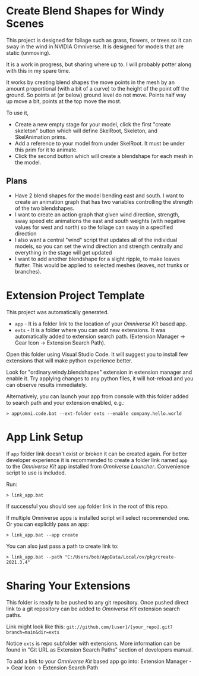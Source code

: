 # Create Blend Shapes for Windy Scenes

This project is designed for foliage such as grass, flowers, or trees so
it can sway in the wind in NVIDIA Omniverse. It is designed for models
that are static (unmoving).

It is a work in progress, but sharing where up to. I will probably potter
along with this in my spare time.

It works by creating blend shapes the move points in the mesh by an amount
proportional (with a bit of a curve) to the height of the point off the ground.
So points at (or below) ground level do not move. Points half way up move a
bit, points at the top move the most.

To use it,
* Create a new empty stage for your model, click the first "create skeleton" button which will define SkelRoot, Skeleton, and SkelAnimation prims.
* Add a reference to your model from under SkelRoot. It must be under this prim for it to animate.
* Click the second button which will create a blendshape for each mesh in the model.

## Plans

* Have 2 blend shapes for the model bending east and south. I want to create an animation graph that has two variables controlling the strength of the two blendshapes.
* I want to create an action graph that given wind direction, strength, sway speed etc animations the east and south weights (with negative values for west and north) so the foliage can sway in a specified direction
* I also want a central "wind" script that updates all of the individual models, so you can set the wind direction and strength centrally and everything in the stage will get updated
* I want to add another blendshape for a slight ripple, to make leaves flutter. This would be applied to selected meshes (leaves, not trunks or branches).


# Extension Project Template

This project was automatically generated.

- `app` - It is a folder link to the location of your *Omniverse Kit* based app.
- `exts` - It is a folder where you can add new extensions. It was automatically added to extension search path. (Extension Manager -> Gear Icon -> Extension Search Path).

Open this folder using Visual Studio Code. It will suggest you to install few extensions that will make python experience better.

Look for "ordinary.windy.blendshapes" extension in extension manager and enable it. Try applying changes to any python files, it will hot-reload and you can observe results immediately.

Alternatively, you can launch your app from console with this folder added to search path and your extension enabled, e.g.:

```
> app\omni.code.bat --ext-folder exts --enable company.hello.world
```

# App Link Setup

If `app` folder link doesn't exist or broken it can be created again. For better developer experience it is recommended to create a folder link named `app` to the *Omniverse Kit* app installed from *Omniverse Launcher*. Convenience script to use is included.

Run:

```
> link_app.bat
```

If successful you should see `app` folder link in the root of this repo.

If multiple Omniverse apps is installed script will select recommended one. Or you can explicitly pass an app:

```
> link_app.bat --app create
```

You can also just pass a path to create link to:

```
> link_app.bat --path "C:/Users/bob/AppData/Local/ov/pkg/create-2021.3.4"
```


# Sharing Your Extensions

This folder is ready to be pushed to any git repository. Once pushed direct link to a git repository can be added to *Omniverse Kit* extension search paths.

Link might look like this: `git://github.com/[user]/[your_repo].git?branch=main&dir=exts`

Notice `exts` is repo subfolder with extensions. More information can be found in "Git URL as Extension Search Paths" section of developers manual.

To add a link to your *Omniverse Kit* based app go into: Extension Manager -> Gear Icon -> Extension Search Path

